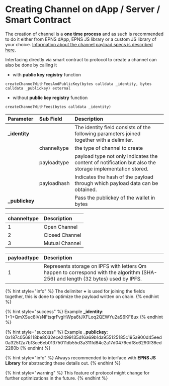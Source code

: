 # Creating Channel on dApp / Server / Smart Contract

The creation of channel is a **one time process** and as such is recommended to do it either from EPNS dApp, EPNS JS library or a custom JS library of your choice. [Information about the channel payload specs is described here](../specifications/channel-payload-specs.md).

Interfacing directly via smart contract to protocol to create a channel can also be done by calling it

*  with **public key registry** function

```text
createChannelWithFeesAndPublicKey(bytes calldata _identity, bytes calldata _publickey) external
```

* without **public key registry** function

```text
createChannelWithFees(bytes calldata _identity)
```

| Parameter | Sub Field | Description |
| :--- | :--- | :--- |
| **\_identity** |  | The identity field consists of the following parameters joined together with a delimiter. |
|  | channeltype | the type of channel to create |
|  | payloadtype | payload type not only indicates the content of notification but also the storage implementation stored. |
|  | payloadhash | Indicates the hash of the payload through which payload data can be obtained. |
| **\_publickey** |  | Pass the publickey of the wallet in bytes |

| channeltype | Description |
| :--- | :--- |
| 1 | Open Channel |
| 2 | Closed Channel |
| 3 | Mutual Channel |

| payloadtype | Description |
| :--- | :--- |
| 1 | Represents storage on IPFS with letters Qm happen to correspond with the algorithm \(SHA-256\) and length \(32 bytes\) used by IPFS. |

{% hint style="info" %}
The delimiter **+** is used for joining the fields together, this is done to optimize the payload written on chain.
{% endhint %}

{% hint style="success" %}
Example **\_identity**: 1+1+QmXSuc8iVsNFtsqrFvgHWpa6tJXFLoq2QEWYu2aS6KF8ux
{% endhint %}

{% hint style="success" %}
Example **\_publickey**: 0x187c0568118be8032ece2499135d16a69b1da955125185c195a900d45eed0a325f2a7bf3ce6eb01375011db55d3a311fd84c2a17d0476edf8c6290f36ed2280b
{% endhint %}

{% hint style="info" %}
Always recommended to interface with **EPNS JS Library** for abstracting these details out.
{% endhint %}

{% hint style="warning" %}
This feature of protocol might change for further optimizations in the future.
{% endhint %}

